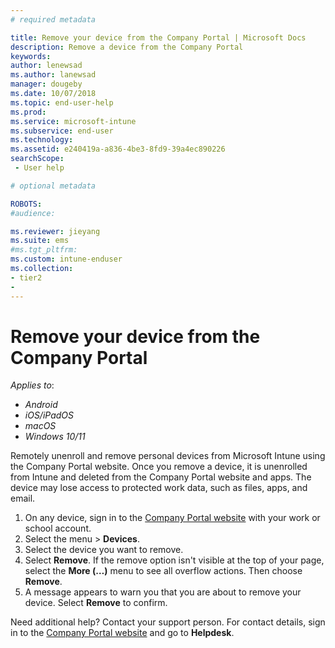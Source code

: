 ```yaml
---
# required metadata

title: Remove your device from the Company Portal | Microsoft Docs
description: Remove a device from the Company Portal
keywords:
author: lenewsad
ms.author: lanewsad
manager: dougeby
ms.date: 10/07/2018
ms.topic: end-user-help
ms.prod:
ms.service: microsoft-intune
ms.subservice: end-user
ms.technology:
ms.assetid: e240419a-a836-4be3-8fd9-39a4ec890226
searchScope:
 - User help

# optional metadata

ROBOTS:  
#audience:

ms.reviewer: jieyang
ms.suite: ems
#ms.tgt_pltfrm:
ms.custom: intune-enduser
ms.collection:
- tier2
- 
---
```

# Remove your device from the Company Portal  

*Applies to*:     
* *Android*   
* *iOS/iPadOS*    
* *macOS*  
* *Windows 10/11*  

Remotely unenroll and remove personal devices from Microsoft Intune using the Company Portal website. Once you remove a device, it is unenrolled from Intune and deleted from the Company Portal website and apps. The device may lose access to protected work data, such as files, apps, and email.  

1. On any device, sign in to the [Company Portal website](https://portal.manage.microsoft.com) with your work or school account. 
2. Select the menu > **Devices**.   
2. Select the device you want to remove.  
3. Select **Remove**. If the remove option isn't visible at the top of your page, select the **More (…)** menu to see all overflow actions. Then choose **Remove**.  
4. A message appears to warn you that you are about to remove your device. Select **Remove** to confirm.  

Need additional help? Contact your support person. For contact details, sign in to the [Company Portal website](https://go.microsoft.com/fwlink/?linkid=2010980) and go to **Helpdesk**.  
